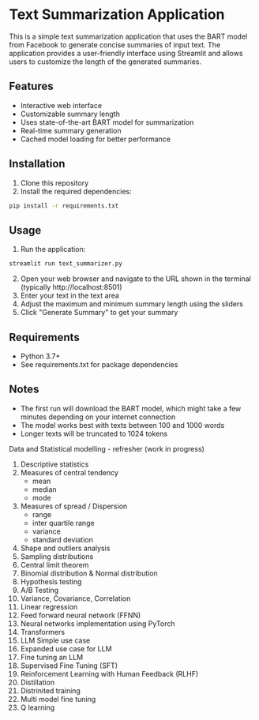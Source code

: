 # Text Summarization Application

This is a simple text summarization application that uses the BART model from Facebook to generate concise summaries of input text. The application provides a user-friendly interface using Streamlit and allows users to customize the length of the generated summaries.

## Features

- Interactive web interface
- Customizable summary length
- Uses state-of-the-art BART model for summarization
- Real-time summary generation
- Cached model loading for better performance

## Installation

1. Clone this repository
2. Install the required dependencies:
```bash
pip install -r requirements.txt
```

## Usage

1. Run the application:
```bash
streamlit run text_summarizer.py
```

2. Open your web browser and navigate to the URL shown in the terminal (typically http://localhost:8501)
3. Enter your text in the text area
4. Adjust the maximum and minimum summary length using the sliders
5. Click "Generate Summary" to get your summary

## Requirements

- Python 3.7+
- See requirements.txt for package dependencies

## Notes

- The first run will download the BART model, which might take a few minutes depending on your internet connection
- The model works best with texts between 100 and 1000 words
- Longer texts will be truncated to 1024 tokens

Data and Statistical modelling - refresher (work in progress)
  1. Descriptive statistics
  2. Measures of central tendency
     * mean
     * median
     * mode
  3. Measures of spread / Dispersion
     * range
     * inter quartile range
     * variance
     * standard deviation
  4. Shape and outliers analysis
  5. Sampling distributions
  6. Central limit theorem
  7. Binomial distribution & Normal distribution
  8. Hypothesis testing
  9. A/B Testing
  10. Variance, Covariance, Correlation
  11. Linear regression
  12. Feed forward neural network (FFNN)
  13. Neural networks implementation using PyTorch
  14. Transformers
  15. LLM Simple use case
  16. Expanded use case for LLM
  17. Fine tuning an LLM
  18. Supervised Fine Tuning (SFT)
  19. Reinforcement Learning with Human Feedback (RLHF)
  20. Distillation
  21. Distrinited training
  22. Multi model fine tuning
  23. Q learning